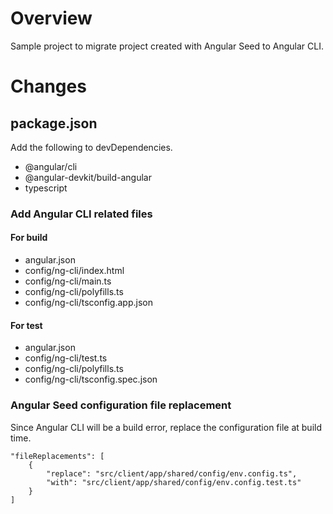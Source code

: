 # Overview  

Sample project to migrate project created with Angular Seed to Angular CLI.  

# Changes  

## package.json  

Add the following to devDependencies.  

* @angular/cli  
* @angular-devkit/build-angular  
* typescript  

### Add Angular CLI related files  

#### For build  

* angular.json
* config/ng-cli/index.html
* config/ng-cli/main.ts
* config/ng-cli/polyfills.ts 
* config/ng-cli/tsconfig.app.json

#### For test  

* angular.json
* config/ng-cli/test.ts
* config/ng-cli/polyfills.ts 
* config/ng-cli/tsconfig.spec.json  

### Angular Seed configuration file replacement  

Since Angular CLI will be a build error, replace the configuration file at build time.

```
"fileReplacements": [
    {
        "replace": "src/client/app/shared/config/env.config.ts",
        "with": "src/client/app/shared/config/env.config.test.ts"
    }
]
```




